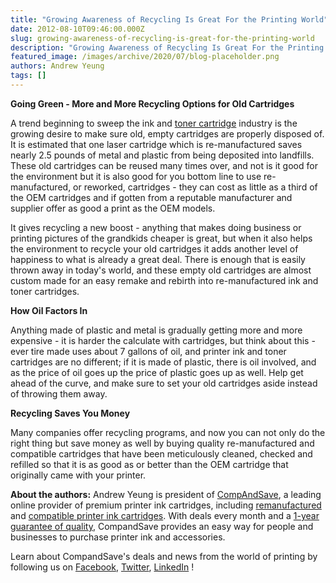 ```yaml
---
title: "Growing Awareness of Recycling Is Great For the Printing World"
date: 2012-08-10T09:46:00.000Z
slug: growing-awareness-of-recycling-is-great-for-the-printing-world
description: "Growing Awareness of Recycling Is Great For the Printing World"
featured_image: /images/archive/2020/07/blog-placeholder.png
authors: Andrew Yeung
tags: []
---
```


**Going Green - More and More Recycling Options for Old Cartridges**

A trend beginning to sweep the ink and [toner cartridge](https://www.compandsave.com/) industry is the growing desire to make sure old, empty cartridges are properly disposed of. It is estimated that one laser cartridge which is re-manufactured saves nearly 2.5 pounds of metal and plastic from being deposited into landfills. These old cartridges can be reused many times over, and not is it good for the environment but it is also good for you bottom line to use re-manufactured, or reworked, cartridges - they can cost as little as a third of the OEM cartridges and if gotten from a reputable manufacturer and supplier offer as good a print as the OEM models.

It gives recycling a new boost - anything that makes doing business or printing pictures of the grandkids cheaper is great, but when it also helps the environment to recycle your old cartridges it adds another level of happiness to what is already a great deal. There is enough that is easily thrown away in today's world, and these empty old cartridges are almost custom made for an easy remake and rebirth into re-manufactured ink and toner cartridges.

**How Oil Factors In**

Anything made of plastic and metal is gradually getting more and more expensive - it is harder the calculate with cartridges, but think about this - ever tire made uses about 7 gallons of oil, and printer ink and toner cartridges are no different; if it is made of plastic, there is oil involved, and as the price of oil goes up the price of plastic goes up as well. Help get ahead of the curve, and make sure to set your old cartridges aside instead of throwing them away.

**Recycling Saves You Money**

Many companies offer recycling programs, and now you can not only do the right thing but save money as well by buying quality re-manufactured and compatible cartridges that have been meticulously cleaned, checked and refilled so that it is as good as or better than the OEM cartridge that originally came with your printer. 

  
**About the authors:** Andrew Yeung is president of [CompAndSave](https://www.compandsave.com/), a leading online provider of premium printer ink cartridges, including [remanufactured](https://www.compandsave.com/help) and [compatible printer ink cartridges](https://www.compandsave.com/help). With deals every month and a [1-year guarantee of quality](https://www.compandsave.com/help), CompandSave provides an easy way for people and businesses to purchase printer ink and accessories.

Learn about CompandSave's deals and news from the world of printing by following us on [Facebook](https://www.facebook.com/compandsave.ink), [Twitter](https://twitter.com/compandsave), [LinkedIn](https://www.linkedin.com) !